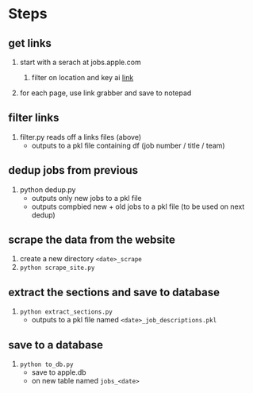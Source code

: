 # Steps

## get links
1. start with a serach at jobs.apple.com
   1. filter on location and key ai
   [link](https://jobs.apple.com/en-us/search?location=cupertino-CUP+sunnyvale-SVL+santa-clara-SNC&page=3&key=ai)

1. for each page, use link grabber and save to notepad

## filter links
1. filter.py reads off a links files (above)
   - outputs to a pkl file containing df (job number / title / team)

## dedup jobs from previous
1. python dedup.py
   - outputs only new jobs to a pkl file
   - outputs compbied new + old jobs to a pkl file (to be used on next dedup)

## scrape the data from the website
1. create a new directory `<date>_scrape`
1. `python scrape_site.py` 

## extract the sections and save to database
1. `python extract_sections.py`
   - outputs to a pkl file named `<date>_job_descriptions.pkl`

## save to a database
1. `python to_db.py`
   - save to apple.db
   - on new table named `jobs_<date>`
